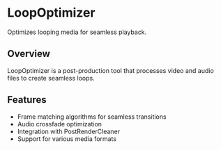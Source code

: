 # LoopOptimizer

Optimizes looping media for seamless playback.

## Overview

LoopOptimizer is a post-production tool that processes video and audio files to create seamless loops.

## Features

- Frame matching algorithms for seamless transitions
- Audio crossfade optimization
- Integration with PostRenderCleaner
- Support for various media formats
